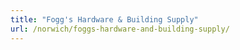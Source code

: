 ```yaml
---
title: "Fogg's Hardware & Building Supply"
url: /norwich/foggs-hardware-and-building-supply/
---
```

